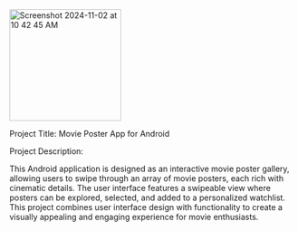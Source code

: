 <img width="197" alt="Screenshot 2024-11-02 at 10 42 45 AM" src="https://github.com/user-attachments/assets/0640816a-dc7d-4133-b0d3-b2a547da28b9">


Project Title: Movie Poster App for Android

Project Description:

This Android application is designed as an interactive movie poster gallery, allowing users to swipe through an array of movie posters, each rich with cinematic details. The user interface features a swipeable view where posters can be explored, selected, and added to a personalized watchlist. This project combines user interface design with functionality to create a visually appealing and engaging experience for movie enthusiasts.
